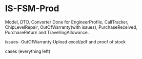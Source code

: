 # IS-FSM-Prod

Model, DTO, Converter Done for EngineerProfile, CallTracker, ChipLevelRepair, OutOfWarranty(with issues), PurchaseReceived, PurchaseReturn and TravellingAllowance.

issues-
OutOfWarranty Upload excel/pdf and proof of stock

cases (everything left)
